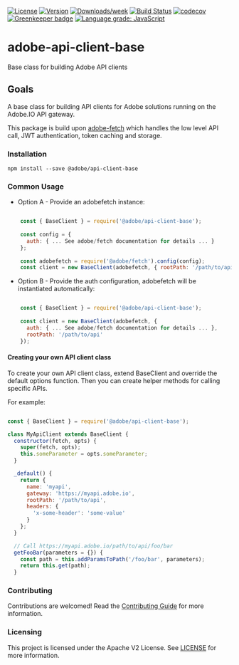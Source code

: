 [![License](https://img.shields.io/badge/License-Apache%202.0-blue.svg)](https://opensource.org/licenses/Apache-2.0) 
[![Version](https://img.shields.io/npm/v/@adobe/api-client-base.svg)](https://npmjs.org/package/@adobe/api-client-base)
[![Downloads/week](https://img.shields.io/npm/dw/@adobe/api-client-base.svg)](https://npmjs.org/package/@adobe/api-client-base)
[![Build Status](https://travis-ci.org/adobe/adobe-api-client-base.svg?branch=master)](https://travis-ci.com/adobe/adobe-api-client-base)
[![codecov](https://codecov.io/gh/adobe/adobe-api-client-base/branch/master/graph/badge.svg)](https://codecov.io/gh/adobe/adobe-api-client-base)
[![Greenkeeper badge](https://badges.greenkeeper.io/adobe/adobe-api-client-base.svg)](https://greenkeeper.io/)
[![Language grade: JavaScript](https://img.shields.io/lgtm/grade/javascript/g/adobe/adobe-api-client-base.svg?logo=lgtm&logoWidth=18)](https://lgtm.com/projects/g/adobe/adobe-api-client-base/context:javascript)

# adobe-api-client-base

Base class for building Adobe API clients

## Goals

A base class for building API clients for Adobe solutions running on the Adobe.IO API gateway. 

This package is build upon [adobe-fetch](https://github.com/adobe/adobe-fetch) which handles the low level API call, JWT authentication, token caching and storage.  

### Installation

```
npm install --save @adobe/api-client-base
```

### Common Usage

* Option A - Provide an adobefetch instance:

```javascript

    const { BaseClient } = require('@adobe/api-client-base');
    
    const config = { 
      auth: { ... See adobe/fetch documentation for details ... }
    };
    
    const adobefetch = require('@adobe/fetch').config(config);
    const client = new BaseClient(adobefetch, { rootPath: '/path/to/api' });

```

* Option B - Provide the auth configuration, adobefetch will be instantiated automatically:

```javascript

    const { BaseClient } = require('@adobe/api-client-base');
    
    const client = new BaseClient(adobefetch, { 
      auth: { ... See adobe/fetch documentation for details ... }, 
      rootPath: '/path/to/api' 
    });

```

#### Creating your own API client class 

To create your own API client class, extend BaseClient and override the default options function.
Then you can create helper methods for calling specific APIs. 

For example:

```javascript

const { BaseClient } = require('@adobe/api-client-base');

class MyApiClient extends BaseClient {
  constructor(fetch, opts) {
    super(fetch, opts);
    this.someParameter = opts.someParameter;
  }

  _default() {
    return {
      name: 'myapi',
      gateway: 'https://myapi.adobe.io',
      rootPath: '/path/to/api',
      headers: {
        'x-some-header': 'some-value'
      }
    };
  }

  // Call https://myapi.adobe.io/path/to/api/foo/bar 
  getFooBar(parameters = {}) {
    const path = this.addParamsToPath('/foo/bar', parameters);
    return this.get(path);
  }
```

### Contributing

Contributions are welcomed! Read the [Contributing Guide](.github/CONTRIBUTING.md) for more information.

### Licensing

This project is licensed under the Apache V2 License. See [LICENSE](LICENSE) for more information.
